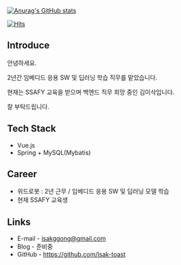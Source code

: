 [![Anurag's GitHub stats](https://github-readme-stats.vercel.app/api?username=Isak-toast)](https://github.com/anuraghazra/github-readme-stats)

[![Hits](https://hits.seeyoufarm.com/api/count/incr/badge.svg?url=https%3A%2F%2Fgithub.com%2FIsak-toast&count_bg=%232545ED&title_bg=%23555555&icon=&icon_color=%23E7E7E7&title=hits&edge_flat=false)](https://hits.seeyoufarm.com)

## Introduce

안녕하세요.

2년간 임베디드 응용 SW 및 딥러닝 학습 직무를 맡았습니다. 

현재는 SSAFY 교육을 받으며 백엔드 직무 희망 중인 김이삭입니다.

잘 부탁드립니다.

## Tech Stack
- Vue.js
- Spring + MySQL(Mybatis)

## Career
- 위드로봇 : 2년 근무 / 임베디드 응용 SW 및 딥러닝 모델 학습
- 현재 SSAFY 교육생

## Links
- E-mail - isakggong@gmail.com
- Blog - 준비중
- GitHub - https://github.com/Isak-toast
